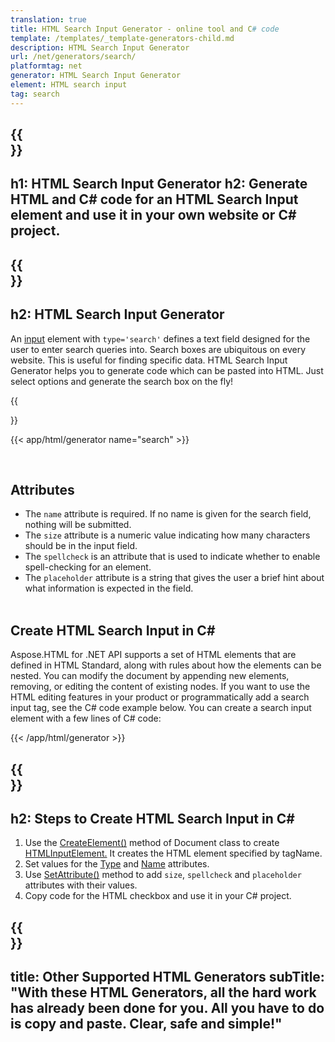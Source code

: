 ```yaml
---
translation: true
title: HTML Search Input Generator - online tool and C# code
template: /templates/_template-generators-child.md
description: HTML Search Input Generator
url: /net/generators/search/
platformtag: net
generator: HTML Search Input Generator
element: HTML search input
tag: search
---
```


{{<section banner>}}
---
h1: HTML Search Input Generator
h2: Generate HTML and C# code for an HTML Search Input element and use it in your own website or C# project.
---

{{<section overview>}}
---
h2: HTML Search Input Generator
---

An [input](https://html.spec.whatwg.org/multipage/input.html#the-input-element) element with `type='search'` defines a text field designed for the user to enter search queries into. Search boxes are ubiquitous on every website. This is useful for finding specific data. HTML Search Input Generator helps you to generate code which can be pasted into HTML. Just select options and generate the search box on the fly!

{{<section plugin>}}

{{< app/html/generator name="search" >}}

<br>
<h2> Attributes </h2>

- The `name` attribute is required. If no name is given for the search field, nothing will be submitted.
- The `size` attribute is a numeric value indicating how many characters should be in the input field.
- The `spellcheck` is an attribute that is used to indicate whether to enable spell-checking for an element.
- The `placeholder` attribute is a string that gives the user a brief hint about what information is expected in the field.<br><br>

<h2> Create HTML Search Input in C#</h2>

Aspose.HTML for .NET API supports a set of HTML elements that are defined in HTML Standard, along with rules about how the elements can be nested. You can modify the document by appending new elements, removing, or editing the content of existing nodes. If you want to use the HTML editing features in your product or programmatically add a search input tag, see the C# code example below. You can create a search input element with a few lines of C# code:

{{< /app/html/generator >}}

{{<section steps>}}
---
h2: Steps to Create HTML Search Input in C#
---

1. Use the [CreateElement()](https://reference.aspose.com/html/net/aspose.html.dom/document/createelement/) method of Document class to create [HTMLInputElement.](https://reference.aspose.com/html/net/aspose.html/htmlinputelement/) It creates the HTML element specified by tagName.
1. Set values for the [Type](https://reference.aspose.com/html/net/aspose.html/htmlinputelement/type/) and [Name](https://reference.aspose.com/html/net/aspose.html/htmlinputelement/name/) attributes.
1. Use [SetAttribute()](https://reference.aspose.com/html/net/aspose.html.dom/element/setattribute/) method to add `size`, `spellcheck` and `placeholder` attributes with their values.
1. Copy code for the HTML checkbox and use it in your C# project.

{{<section other-generators>}}
---
title: Other Supported HTML Generators
subTitle: "With these HTML Generators, all the hard work has already been done for you. All you have to do is copy and paste. Clear, safe and simple!"
---